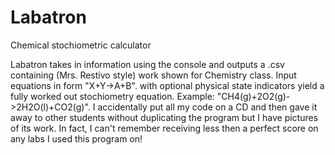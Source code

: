 # Labatron
Chemical stochiometric calculator

Labatron takes in information using the console and outputs a .csv containing (Mrs. Restivo style) work shown for Chemistry class. Input equations in form "X+Y->A+B". with optional physical state indicators yield a fully worked out stochiometry equation. Example: "CH4(g)+2O2(g)->2H2O(l)+CO2(g)". I accidentally put all my code on a CD and then gave it away to other students without duplicating the program but I have pictures of its work. In fact, I can't remember receiving less then a perfect score on any labs I used this program on!
